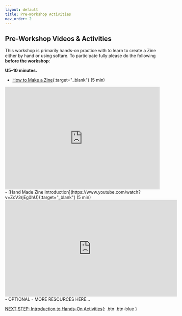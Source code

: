 ```yaml
---
layout: default
title: Pre-Workshop Activities
nav_order: 2
---
```

## Pre-Workshop Videos & Activities
This workshop is primarily hands-on practice with to learn to create a Zine either by hand or using softare. To participate fully please do the following **before the workshop**:

**U5-10 minutes.**<br>
- [How to Make a Zine](https://vimeo.com/18312616){:target="_blank"} (5 min)<br>
<div style="padding:66.25% 0 0 0;position:relative;"><iframe src="https://player.vimeo.com/video/18312616?badge=0&amp;autopause=0&amp;player_id=0&amp;app_id=58479" frameborder="0" allow="autoplay; fullscreen; picture-in-picture; clipboard-write" style="position:absolute;top:0;left:0;width:100%;height:100%;" title="how to make a zine"></iframe></div><script src="https://player.vimeo.com/api/player.js"></script>
- [Hand Made Zine Introduction](https://www.youtube.com/watch?v=ZcV3rjEg0hU){:target="_blank"} (5 min)<br>
<iframe width="560" height="315" src="https://www.youtube.com/embed/ZcV3rjEg0hU" title="Zine" frameborder="0" allow="accelerometer; autoplay; clipboard-write; encrypted-media; gyroscope; picture-in-picture" allowfullscreen></iframe>
- OPTIONAL - MORE RESOURCES HERE...

[NEXT STEP: Introduction to Hands-On Activities](activities-intro.html){: .btn .btn-blue }
